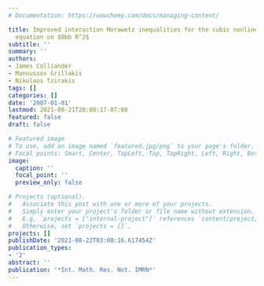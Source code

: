```yaml
---
# Documentation: https://wowchemy.com/docs/managing-content/

title: Improved interaction Morawetz inequalities for the cubic nonlinear Schrödinger
  equation on $Bbb R^2$
subtitle: ''
summary: ''
authors:
- James Colliander
- Manoussos Grillakis
- Nikolaos Tzirakis
tags: []
categories: []
date: '2007-01-01'
lastmod: 2021-08-21T20:08:17-07:00
featured: false
draft: false

# Featured image
# To use, add an image named `featured.jpg/png` to your page's folder.
# Focal points: Smart, Center, TopLeft, Top, TopRight, Left, Right, BottomLeft, Bottom, BottomRight.
image:
  caption: ''
  focal_point: ''
  preview_only: false

# Projects (optional).
#   Associate this post with one or more of your projects.
#   Simply enter your project's folder or file name without extension.
#   E.g. `projects = ["internal-project"]` references `content/project/deep-learning/index.md`.
#   Otherwise, set `projects = []`.
projects: []
publishDate: '2021-08-22T03:08:16.617454Z'
publication_types:
- '2'
abstract: ''
publication: '*Int. Math. Res. Not. IMRN*'
---
```

